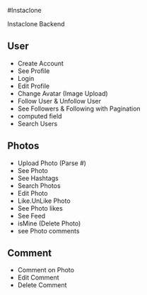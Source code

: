 #Instaclone

Instaclone Backend

## User

- Create Account
- See Profile
- Login
- Edit Profile
- Change Avatar (Image Upload)
- Follow User & Unfollow User 
- See Followers & Following with Pagination
- computed field
- Search Users

## Photos

- Upload Photo (Parse #)
- See Photo
- See Hashtags
- Search Photos
- Edit Photo
- Like.UnLike Photo
- See Photo likes
- See Feed
- isMine (Delete Photo)
- see Photo comments

## Comment

- Comment on Photo
- Edit Comment
- Delete Comment
